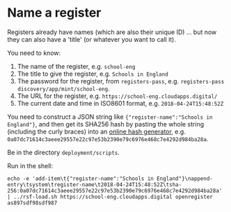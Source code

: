# Name a register

Registers already have names (which are also their unique ID) ... but now they can also have a 'title' (or whatever you want to call it).

You need to know:

1. The name of the register, e.g. `school-eng`
2. The title to give the register, e.g. `Schools in England`
3. The password for the register, from `registers-pass`, e.g. `registers-pass discovery/app/mint/school-eng`.
4. The URL for the register, e.g. `https://school-eng.cloudapps.digital/`
5. The current date and time in ISO8601 format, e.g. `2018-04-24T15:48:52Z`

You need to construct a JSON string like `{"register-name":"Schools in England"}`, and then get its SHA256 hash by pasting the whole string (including the curly braces) into an [online hash generator](https://emn178.github.io/online-tools/sha256.html), e.g. `0a07dc71614c3aeee29557e22c97e53b2390e79c6976e468c7e4292d984ba28a`.

Be in the directory `deployment/scripts`.

Run in the shell:

```
echo -e 'add-item\t{"register-name":"Schools in England"}\nappend-entry\tsystem\tregister-name\t2018-04-24T15:48:52Z\tsha-256:0a07dc71614c3aeee29557e22c97e53b2390e79c6976e468c7e4292d984ba28a' | ../rsf-load.sh https://school-eng.cloudapps.digital openregister as897sdf98sdf987
```
